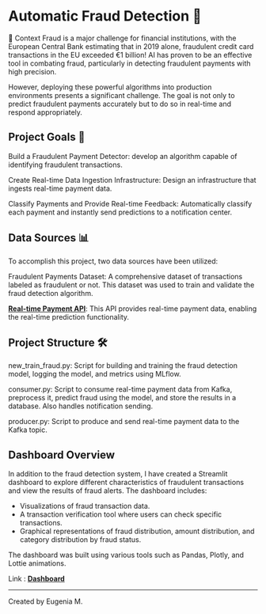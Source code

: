 # Automatic Fraud Detection 🦊
📇 Context
Fraud is a major challenge for financial institutions, with the European Central Bank estimating that in 2019 alone, fraudulent credit card transactions in the EU exceeded €1 billion! AI has proven to be an effective tool in combating fraud, particularly in detecting fraudulent payments with high precision.

However, deploying these powerful algorithms into production environments presents a significant challenge. The goal is not only to predict fraudulent payments accurately but to do so in real-time and respond appropriately.

## Project Goals 🎯

Build a Fraudulent Payment Detector: develop an algorithm capable of identifying fraudulent transactions.

Create Real-time Data Ingestion Infrastructure: Design an infrastructure that ingests real-time payment data.

Classify Payments and Provide Real-time Feedback: Automatically classify each payment and instantly send predictions to a notification center.

## Data Sources 📊
To accomplish this project, two data sources have been utilized:

Fraudulent Payments Dataset: A comprehensive dataset of transactions labeled as fraudulent or not. This dataset was used to train and validate the fraud detection algorithm.

**[Real-time Payment API](https://real-time-payments-api.herokuapp.com/)**: This API provides real-time payment data, enabling the real-time prediction functionality.

## Project Structure 🛠️
new_train_fraud.py: Script for building and training the fraud detection model, logging the model, and metrics using MLflow.

consumer.py: Script to consume real-time payment data from Kafka, preprocess it, predict fraud using the model, and store the results in a database. Also handles notification sending.

producer.py: Script to produce and send real-time payment data to the Kafka topic.

## Dashboard Overview
In addition to the fraud detection system, I have created a Streamlit dashboard to explore different characteristics of fraudulent transactions and view the results of fraud alerts. The dashboard includes:

- Visualizations of fraud transaction data.
- A transaction verification tool where users can check specific transactions.
- Graphical representations of fraud distribution, amount distribution, and category distribution by fraud status.

The dashboard was built using various tools such as Pandas, Plotly, and Lottie animations.

Link : **[Dashboard](https://streamlit-fraud-0216b16dc2bd.herokuapp.com/)**

---
Created by Eugenia M.

